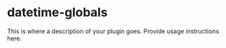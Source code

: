 # datetime-globals

This is where a description of your plugin goes.
Provide usage instructions here.

